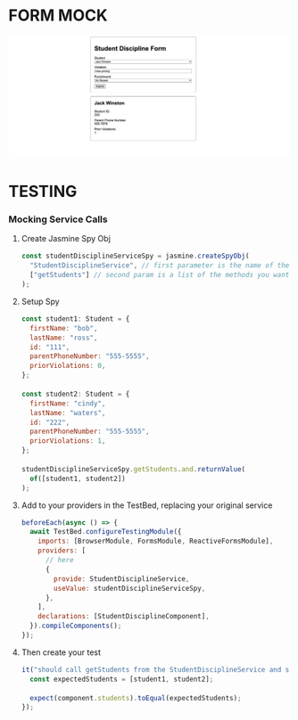 # FORM MOCK

[<img src="./disciplineFormMock.png">](./disciplineFormMock.png)

# TESTING

### Mocking Service Calls

1. Create Jasmine Spy Obj

   ```js
   const studentDisciplineServiceSpy = jasmine.createSpyObj(
     "StudentDisciplineService", // first parameter is the name of the service you want to spy/mock
     ["getStudents"] // second param is a list of the methods you want to mock
   );
   ```

1. Setup Spy

   ```js
   const student1: Student = {
     firstName: "bob",
     lastName: "ross",
     id: "111",
     parentPhoneNumber: "555-5555",
     priorViolations: 0,
   };

   const student2: Student = {
     firstName: "cindy",
     lastName: "waters",
     id: "222",
     parentPhoneNumber: "555-5555",
     priorViolations: 1,
   };

   studentDisciplineServiceSpy.getStudents.and.returnValue(
     of([student1, student2])
   );
   ```

1. Add to your providers in the TestBed, replacing your original service
   ```js
   beforeEach(async () => {
     await TestBed.configureTestingModule({
       imports: [BrowserModule, FormsModule, ReactiveFormsModule],
       providers: [
         // here
         {
           provide: StudentDisciplineService,
           useValue: studentDisciplineServiceSpy,
         },
       ],
       declarations: [StudentDisciplineComponent],
     }).compileComponents();
   });
   ```
1. Then create your test

   ```js
   it("should call getStudents from the StudentDisciplineService and set the response to the components students array property", () => {
     const expectedStudents = [student1, student2];

     expect(component.students).toEqual(expectedStudents);
   });
   ```

```

```
